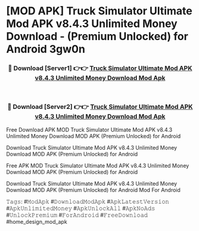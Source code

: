 # [MOD APK] Truck Simulator Ultimate Mod APK v8.4.3 Unlimited Money Download - (Premium Unlocked) for Android 3gw0n



<div align="center">
<h3>🔴 Download [Server1] 👉👉 <a href="https://momento.my/?title=Truck_Simulator_Ultimate_Mod_APK_v8.4.3_Unlimited_Money_Download">Truck Simulator Ultimate Mod APK v8.4.3 Unlimited Money Download Mod Apk</a></h3><br>

<h3>🔴 Download [Server2] 👉👉 <a href="https://momento.my/?title=Truck_Simulator_Ultimate_Mod_APK_v8.4.3_Unlimited_Money_Download">Truck Simulator Ultimate Mod APK v8.4.3 Unlimited Money Download Mod Apk</a></h3>
</div>



Free Download APK MOD Truck Simulator Ultimate Mod APK v8.4.3 Unlimited Money Download MOD APK (Premium Unlocked) for Android

Download Truck Simulator Ultimate Mod APK v8.4.3 Unlimited Money Download MOD APK (Premium Unlocked) for Android

Free APK MOD Truck Simulator Ultimate Mod APK v8.4.3 Unlimited Money Download MOD APK (Premium Unlocked) for Android

Download Truck Simulator Ultimate Mod APK v8.4.3 Unlimited Money Download MOD APK (Premium Unlocked) for Android Mod For Android

𝚃𝚊𝚐𝚜: #𝙼𝚘𝚍𝙰𝚙𝚔 #𝙳𝚘𝚠𝚗𝚕𝚘𝚊𝚍𝙼𝚘𝚍𝙰𝚙𝚔 #𝙰𝚙𝚔𝙻𝚊𝚝𝚎𝚜𝚝𝚅𝚎𝚛𝚜𝚒𝚘𝚗 #𝙰𝚙𝚔𝚄𝚗𝚕𝚒𝚖𝚒𝚝𝚎𝚍𝙼𝚘𝚗𝚎𝚢 #𝙰𝚙𝚔𝚄𝚗𝚕𝚘𝚌𝚔𝙰𝚕𝚕 #𝙰𝚙𝚔𝙽𝚘𝙰𝚍𝚜 #𝚄𝚗𝚕𝚘𝚌𝚔𝙿𝚛𝚎𝚖𝚒𝚞𝚖 #𝙵𝚘𝚛𝙰𝚗𝚍𝚛𝚘𝚒𝚍 #𝙵𝚛𝚎𝚎𝙳𝚘𝚠𝚗𝚕𝚘𝚊𝚍 #home_design_mod_apk
